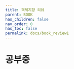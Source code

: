 ```yaml
---
title: 객체지향 리뷰
parent: BOOK
has_children: false
nav_order: 0
has_toc: false
permalink: docs/book_review1
---
```


# 공부중
